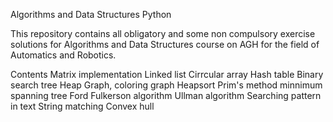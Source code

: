 Algorithms and Data Structures Python

This repository contains all obligatory and some non compulsory exercise solutions for Algorithms and Data Structures course on AGH for the field of Automatics and Robotics.

Contents
Matrix implementation
Linked list
Cirrcular array
Hash table
Binary search tree
Heap
Graph, coloring graph
Heapsort
Prim's method minnimum spanning tree
Ford Fulkerson algorithm
Ullman algorithm
Searching pattern in text
String matching
Convex hull
